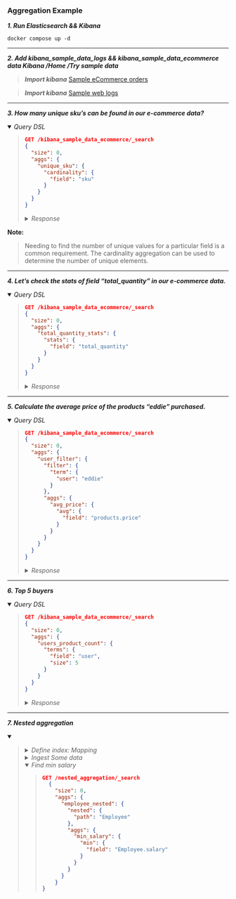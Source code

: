 ### Aggregation Example

***1. Run Elasticsearch && Kibana*** 

```
docker compose up -d
```

---

***2. Add kibana_sample_data_logs && kibana_sample_data_ecommerce data Kibana /Home /Try sample data***

> ***Import kibana*** [Sample eCommerce orders](https://github.com/rasoulifarhad/elastic-stack/blob/main/kibana/add-sample-data.md#sample-ecommerce-orders)
>  

> ***Import kibana*** [Sample web logs](https://github.com/rasoulifarhad/elastic-stack/blob/main/kibana/add-sample-data.md#sample-web-logs)
>  

---

***3. How many unique sku’s can be found in our e-commerce data?***

<details open><summary><i>Query DSL</i></summary><blockquote>

```json
GET /kibana_sample_data_ecommerce/_search
{
  "size": 0,
  "aggs": {
    "unique_sku": {
      "cardinality": {
        "field": "sku"
      }
    }
  }
}
```

  <details><summary><i>Response</i></summary>

  ```json
  {
    "took" : 32,
    "timed_out" : false,
    "_shards" : {
      "total" : 1,
      "successful" : 1,
      "skipped" : 0,
      "failed" : 0
    },
    "hits" : {
      "total" : {
        "value" : 4675,
        "relation" : "eq"
      },
      "max_score" : null,
      "hits" : [ ]
    },
    "aggregations" : {
      "unique_sku" : {
        "value" : 7186
      }
    }
  }
  ```
  </details>

</blockquote></details>

**Note:** 
> Needing to find the number of unique values for a particular field is a common requirement. The cardinality aggregation can be used to determine the number of unique elements.  
> 

---

***4. Let’s check the stats of field “total_quantity” in our e-commerce data.***

<details open><summary><i>Query DSL</i></summary><blockquote>

```json
GET /kibana_sample_data_ecommerce/_search
{
  "size": 0,
  "aggs": {
    "total_quantity_stats": {
      "stats": {
        "field": "total_quantity"
      }
    }
  }
}
```

  <details><summary><i>Response</i></summary>

  ```json
  {
    "took" : 6,
    "timed_out" : false,
    "_shards" : {
      "total" : 1,
      "successful" : 1,
      "skipped" : 0,
      "failed" : 0
    },
    "hits" : {
      "total" : {
        "value" : 4675,
        "relation" : "eq"
      },
      "max_score" : null,
      "hits" : [ ]
    },
    "aggregations" : {
      "total_quantity_stats" : {
        "count" : 4675,
        "min" : 1.0,
        "max" : 8.0,
        "avg" : 2.1585026737967916,
        "sum" : 10091.0
      }
    }
  }
  ```

  </details>

</blockquote></details>

---

***5. Calculate the average price of the products “eddie” purchased.***

<details open><summary><i>Query DSL</i></summary><blockquote>

```json
GET /kibana_sample_data_ecommerce/_search
{
  "size": 0,
  "aggs": {
    "user_filter": {
      "filter": {
        "term": {
          "user": "eddie"
        }
      },
      "aggs": {
        "avg_price": {
          "avg": {
            "field": "products.price"
          }
        }
      }
    }
  }
}
```

  <details><summary><i>Response</i></summary>

  ```json
  {
    "took" : 6,
    "timed_out" : false,
    "_shards" : {
      "total" : 1,
      "successful" : 1,
      "skipped" : 0,
      "failed" : 0
    },
    "hits" : {
      "total" : {
        "value" : 4675,
        "relation" : "eq"
      },
      "max_score" : null,
      "hits" : [ ]
    },
    "aggregations" : {
      "user_filter" : {
        "doc_count" : 100,
        "avg_price" : {
          "value" : 34.85423743206522
        }
      }
    }
  }
  ```

  </details>

</blockquote></details>

---

***6. Top 5 buyers***

<details open><summary><i>Query DSL</i></summary><blockquote>

```json
GET /kibana_sample_data_ecommerce/_search
{
  "size": 0,
  "aggs": {
    "users_product_count": {
      "terms": {
        "field": "user",
        "size": 5
      }
    }
  }
}
```

  <details><summary><i>Response</i></summary>

  ```json
  {
    -----
    "aggregations" : {
      "users_product_count" : {
        "doc_count_error_upper_bound" : 0,
        "sum_other_doc_count" : 3657,
        "buckets" : [
          {
            "key" : "elyssa",
            "doc_count" : 348
          },
          {
            "key" : "abd",
            "doc_count" : 188
          },
          {
            "key" : "wilhemina",
            "doc_count" : 170
          },
          {
            "key" : "rabbia",
            "doc_count" : 158
          },
          {
            "key" : "mary",
            "doc_count" : 154
          }
        ]
      }
    }
  }
  ```

  </details>

</blockquote></details>

---

***7. Nested aggregation***

<details open><summary><i></i></summary><blockquote>

  <details><summary><i>Define index: Mapping</i></summary>

  ```json
  PUT nested_aggregation
    {
      "mappings": {
        "properties": {
          "Employee": {
            "type": "nested",
            "properties": {
              "first": {
                "type": "text"
              },
              "last": {
                "type": "text"
              },
              "salary": {
                "type": "double"
              }
            }
          }
        }
      }
  }
  ```

  </details>

  <details><summary><i>Ingest Some data</i></summary><blockquote>

  ```json
  PUT nested_aggregation/_doc/1
    {
      "group": "Logz",
      "Employee": [
        {
          "first": "Ana",
          "last": "Roy",
          "salary": "70000"
        },
        {
          "first": "Jospeh",
          "last": "Lein",
          "salary": "64000"
        },
        {
          "first": "Chris",
          "last": "Gayle",
          "salary": "82000"
        },
        {
          "first": "Brendon",
          "last": "Maculum",
          "salary": "58000"
        },
        {
          "first": "Vinod",
          "last": "Kambli",
          "salary": "63000"
        },
        {
          "first": "DJ",
          "last": "Bravo",
          "salary": "71000"
        },
        {
          "first": "Jaques",
          "last": "Kallis",
          "salary": "75000"
        }
      ]
  }
  ```
  </details>

  <details open><summary><i>Find min salary</i></summary><blockquote>

  ```json
  GET /nested_aggregation/_search
    {
      "size": 0,
      "aggs": {
        "employee_nested": {
          "nested": {
            "path": "Employee"
          },
          "aggs": {
            "min_salary": {
              "min": {
                "field": "Employee.salary"
              }
            }
          }
        }
      }
  }
  ```

  </details>

</blockquote></details>

